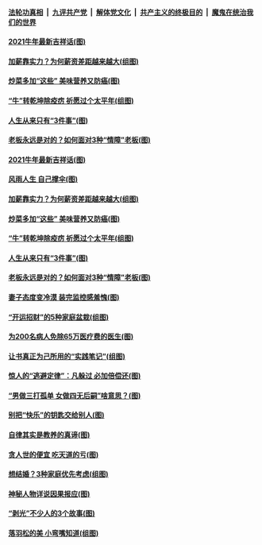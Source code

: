 

####  [法轮功真相](../../../../basic/blob/master/README.md?t=02121431) &nbsp;|&nbsp; [九评共产党](../../../../9ping.md/blob/master/README.md?t=02121431) &nbsp;|&nbsp; [解体党文化](../../../../jtdwh.md/blob/master/README.md?t=02121431)  &nbsp;|&nbsp; [共产主义的终极目的](../../../../gczydzjmd.md/blob/master/README.md?t=02121431) &nbsp;|&nbsp; [魔鬼在统治我们的世界](../../../../mgztzwmdsj.md/blob/master/README.md?t=02121431) 

#### [2021牛年最新吉祥话(图)](../pages/p8/962193.md?t=02121431) 

#### [加薪靠实力？为何薪资差距越来越大(组图)](../pages/p8/962200.md?t=02121431) 

#### [炒菜多加“这些” 美味营养又防癌(图)](../pages/p8/961648.md?t=02121431) 

#### [“牛”转乾坤除疫疠 祈愿过个太平年(组图)](../pages/p8/959437.md?t=02121431) 

#### [人生从来只有“3件事”(图)](../pages/p8/962007.md?t=02121431) 

#### [老板永远是对的？如何面对3种“情障”老板(图)](../pages/p8/962077.md?t=02121431) 

#### [2021牛年最新吉祥话(图)](../pages/p8/962193.md?t=02121431) 

#### [风雨人生 自己撑伞(图)](../pages/p8/962172.md?t=02121431) 

#### [加薪靠实力？为何薪资差距越来越大(组图)](../pages/p8/962200.md?t=02121431) 

#### [炒菜多加“这些” 美味营养又防癌(图)](../pages/p8/961648.md?t=02121431) 

#### [“牛”转乾坤除疫疠 祈愿过个太平年(组图)](../pages/p8/959437.md?t=02121431) 

#### [人生从来只有“3件事”(图)](../pages/p8/962007.md?t=02121431) 

#### [老板永远是对的？如何面对3种“情障”老板(图)](../pages/p8/962077.md?t=02121431) 

#### [妻子态度变冷漠 装完监控感羞愧(图)](../pages/p8/962046.md?t=02121431) 

#### [“开运招财”的5种家庭盆栽(组图)](../pages/p8/961645.md?t=02121431) 

#### [为200名病人免除65万医疗费的医生(图)](../pages/p8/961479.md?t=02121431) 

#### [让书真正为己所用的“实践笔记”(组图)](../pages/p8/961544.md?t=02121431) 

#### [惊人的“逃避定律”：凡躲过 必加倍偿还(图)](../pages/p8/961953.md?t=02121431) 

#### [“男做三打孤单 女做四无后嗣”啥意思？(图)](../pages/p8/961918.md?t=02121431) 

#### [别把“快乐”的钥匙交给别人(图)](../pages/p8/961472.md?t=02121431) 

#### [自律其实是教养的真谛(图)](../pages/p8/961848.md?t=02121431) 

#### [贪人世的便宜 吃天道的亏(图)](../pages/p8/961840.md?t=02121431) 

#### [想结婚？3种家庭优先考虑(组图)](../pages/p8/961826.md?t=02121431) 

#### [神秘人物详说因果报应(图)](../pages/p8/961469.md?t=02121431) 

#### [“剥光”不少人的3个故事(图)](../pages/p8/961486.md?t=02121431) 

#### [落羽松的美 小弯嘴知道(组图)](../pages/p8/961672.md?t=02121431) 

